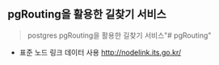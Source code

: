 ## pgRouting을 활용한 길찾기 서비스 ##
> postgres pgRouting을 활용한 길찾기 서비스"# pgRouting" 


- 표준 노드 링크 데이터 사용 http://nodelink.its.go.kr/